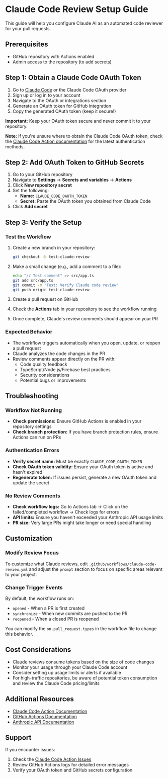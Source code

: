 # Claude Code Review Setup Guide

This guide will help you configure Claude AI as an automated code reviewer for your pull requests.

## Prerequisites

- GitHub repository with Actions enabled
- Admin access to the repository (to add secrets)

## Step 1: Obtain a Claude Code OAuth Token

1. Go to [Claude Code](https://claude.ai/code) or the Claude Code OAuth provider
2. Sign up or log in to your account
3. Navigate to the OAuth or integrations section
4. Generate an OAuth token for GitHub integration
5. Copy the generated OAuth token (keep it secure!)

**Important:** Keep your OAuth token secure and never commit it to your repository.

**Note:** If you're unsure where to obtain the Claude Code OAuth token, check the [Claude Code Action documentation](https://github.com/anthropics/claude-code-action) for the latest authentication methods.

## Step 2: Add OAuth Token to GitHub Secrets

1. Go to your GitHub repository
2. Navigate to **Settings** → **Secrets and variables** → **Actions**
3. Click **New repository secret**
4. Set the following:
   - **Name:** `CLAUDE_CODE_OAUTH_TOKEN`
   - **Secret:** Paste the OAuth token you obtained from Claude Code
5. Click **Add secret**

## Step 3: Verify the Setup

### Test the Workflow

1. Create a new branch in your repository:
   ```bash
   git checkout -b test-claude-review
   ```

2. Make a small change (e.g., add a comment to a file):
   ```bash
   echo "// Test comment" >> src/app.ts
   git add src/app.ts
   git commit -m "Test: Verify Claude code review"
   git push origin test-claude-review
   ```

3. Create a pull request on GitHub

4. Check the **Actions** tab in your repository to see the workflow running

5. Once complete, Claude's review comments should appear on your PR

### Expected Behavior

- The workflow triggers automatically when you open, update, or reopen a pull request
- Claude analyzes the code changes in the PR
- Review comments appear directly on the PR with:
  - Code quality feedback
  - TypeScript/Node.js/Firebase best practices
  - Security considerations
  - Potential bugs or improvements

## Troubleshooting

### Workflow Not Running

- **Check permissions:** Ensure GitHub Actions is enabled in your repository settings
- **Check branch protection:** If you have branch protection rules, ensure Actions can run on PRs

### Authentication Errors

- **Verify secret name:** Must be exactly `CLAUDE_CODE_OAUTH_TOKEN`
- **Check OAuth token validity:** Ensure your OAuth token is active and hasn't expired
- **Regenerate token:** If issues persist, generate a new OAuth token and update the secret

### No Review Comments

- **Check workflow logs:** Go to Actions tab → Click on the failed/completed workflow → Check logs for errors
- **API limits:** Ensure you haven't exceeded your Anthropic API usage limits
- **PR size:** Very large PRs might take longer or need special handling

## Customization

### Modify Review Focus

To customize what Claude reviews, edit `.github/workflows/claude-code-review.yml` and adjust the `prompt` section to focus on specific areas relevant to your project.

### Change Trigger Events

By default, the workflow runs on:
- `opened` - When a PR is first created
- `synchronize` - When new commits are pushed to the PR
- `reopened` - When a closed PR is reopened

You can modify the `on.pull_request.types` in the workflow file to change this behavior.

## Cost Considerations

- Claude reviews consume tokens based on the size of code changes
- Monitor your usage through your Claude Code account
- Consider setting up usage limits or alerts if available
- For high-traffic repositories, be aware of potential token consumption and review the Claude Code pricing/limits

## Additional Resources

- [Claude Code Action Documentation](https://github.com/anthropics/claude-code-action)
- [GitHub Actions Documentation](https://docs.github.com/en/actions)
- [Anthropic API Documentation](https://docs.anthropic.com/)

## Support

If you encounter issues:
1. Check the [Claude Code Action Issues](https://github.com/anthropics/claude-code-action/issues)
2. Review GitHub Actions logs for detailed error messages
3. Verify your OAuth token and GitHub secrets configuration

